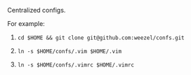 Centralized configs.

For example:

1. `cd $HOME && git clone git@github.com:weezel/confs.git`

2. `ln -s $HOME/confs/.vim $HOME/.vim`

3. `ln -s $HOME/confs/.vimrc $HOME/.vimrc`
